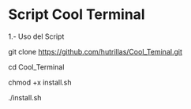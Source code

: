 # Script Cool Terminal

1.- Uso del Script

git clone https://github.com/hutrillas/Cool_Teminal.git

cd Cool_Terminal

chmod +x install.sh

./install.sh
